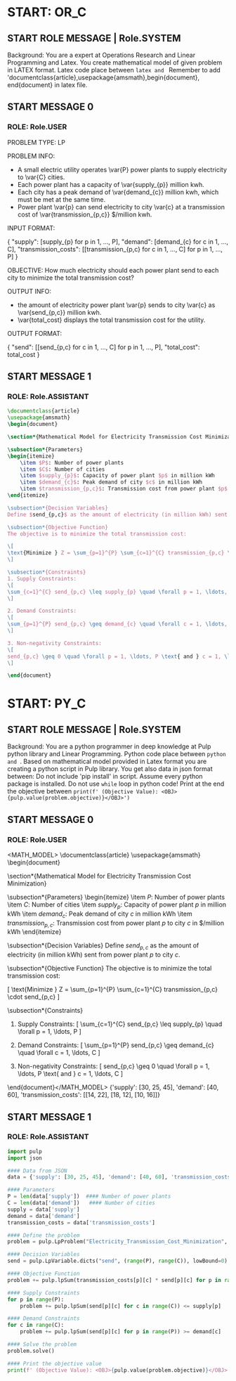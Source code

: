 # START: OR_C 
## START ROLE MESSAGE | Role.SYSTEM 
Background: You are a expert at Operations Research and Linear Programming and Latex. You create mathematical model of given problem in LATEX format. Latex code place between ```latex and ``` Remember to add 'documentclass{article},usepackage{amsmath},begin{document}, end{document} in latex file. 
## START MESSAGE 0 
### ROLE: Role.USER
<DESCRIPTION>
PROBLEM TYPE: LP

PROBLEM INFO:

- A small electric utility operates \var{P} power plants to supply electricity to \var{C} cities.
- Each power plant has a capacity of \var{supply_{p}} million kwh.
- Each city has a peak demand of \var{demand_{c}} million kwh, which must be met at the same time.
- Power plant \var{p} can send electricity to city \var{c} at a transmission cost of \var{transmission_{p,c}} $/million kwh.

INPUT FORMAT: 

{
    "supply": [supply_{p} for p in 1, ..., P],
    "demand": [demand_{c} for c in 1, ..., C],
    "transmission_costs": [[transmission_{p,c} for c in 1, ..., C] for p in 1, ..., P]
}

OBJECTIVE: How much electricity should each power plant send to each city to minimize the total transmission cost?

OUTPUT INFO:

- the amount of electricity power plant \var{p} sends to city \var{c} as \var{send_{p,c}} million kwh.
- \var{total_cost} displays the total transmission cost for the utility.

OUTPUT FORMAT:

{
    "send": [[send_{p,c} for c in 1, ..., C] for p in 1, ..., P],
    "total_cost": total_cost
}

</DESCRIPTION>


## START MESSAGE 1 
### ROLE: Role.ASSISTANT
```latex
\documentclass{article}
\usepackage{amsmath}
\begin{document}

\section*{Mathematical Model for Electricity Transmission Cost Minimization}

\subsection*{Parameters}
\begin{itemize}
    \item $P$: Number of power plants
    \item $C$: Number of cities
    \item $supply_{p}$: Capacity of power plant $p$ in million kWh
    \item $demand_{c}$: Peak demand of city $c$ in million kWh
    \item $transmission_{p,c}$: Transmission cost from power plant $p$ to city $c$ in $/million kWh
\end{itemize}

\subsection*{Decision Variables}
Define $send_{p,c}$ as the amount of electricity (in million kWh) sent from power plant $p$ to city $c$.

\subsection*{Objective Function}
The objective is to minimize the total transmission cost:

\[
\text{Minimize } Z = \sum_{p=1}^{P} \sum_{c=1}^{C} transmission_{p,c} \cdot send_{p,c}
\]

\subsection*{Constraints}
1. Supply Constraints:
\[
\sum_{c=1}^{C} send_{p,c} \leq supply_{p} \quad \forall p = 1, \ldots, P
\]

2. Demand Constraints:
\[
\sum_{p=1}^{P} send_{p,c} \geq demand_{c} \quad \forall c = 1, \ldots, C
\]

3. Non-negativity Constraints:
\[
send_{p,c} \geq 0 \quad \forall p = 1, \ldots, P \text{ and } c = 1, \ldots, C
\]

\end{document}
```

# START: PY_C 
## START ROLE MESSAGE | Role.SYSTEM 
Background: You are a python programmer in deep knowledge at Pulp python library and Linear Programming. Python code place between ```python and ```. Based on mathematical model provided in Latex format you are creating a python script in Pulp library. You get also data in json format between: <DATA></DATA> Do not include 'pip install' in script. Assume every python package is installed. Do not use `while` loop in python code! Print at the end the objective between <OBJ></OBJ> `print(f' (Objective Value): <OBJ>{pulp.value(problem.objective)}</OBJ>')` 
## START MESSAGE 0 
### ROLE: Role.USER
<MATH_MODEL>
\documentclass{article}
\usepackage{amsmath}
\begin{document}

\section*{Mathematical Model for Electricity Transmission Cost Minimization}

\subsection*{Parameters}
\begin{itemize}
    \item $P$: Number of power plants
    \item $C$: Number of cities
    \item $supply_{p}$: Capacity of power plant $p$ in million kWh
    \item $demand_{c}$: Peak demand of city $c$ in million kWh
    \item $transmission_{p,c}$: Transmission cost from power plant $p$ to city $c$ in $/million kWh
\end{itemize}

\subsection*{Decision Variables}
Define $send_{p,c}$ as the amount of electricity (in million kWh) sent from power plant $p$ to city $c$.

\subsection*{Objective Function}
The objective is to minimize the total transmission cost:

\[
\text{Minimize } Z = \sum_{p=1}^{P} \sum_{c=1}^{C} transmission_{p,c} \cdot send_{p,c}
\]

\subsection*{Constraints}
1. Supply Constraints:
\[
\sum_{c=1}^{C} send_{p,c} \leq supply_{p} \quad \forall p = 1, \ldots, P
\]

2. Demand Constraints:
\[
\sum_{p=1}^{P} send_{p,c} \geq demand_{c} \quad \forall c = 1, \ldots, C
\]

3. Non-negativity Constraints:
\[
send_{p,c} \geq 0 \quad \forall p = 1, \ldots, P \text{ and } c = 1, \ldots, C
\]

\end{document}</MATH_MODEL>
<DATA>
{'supply': [30, 25, 45], 'demand': [40, 60], 'transmission_costs': [[14, 22], [18, 12], [10, 16]]}</DATA>


## START MESSAGE 1 
### ROLE: Role.ASSISTANT
```python
import pulp
import json

#### Data from JSON
data = {'supply': [30, 25, 45], 'demand': [40, 60], 'transmission_costs': [[14, 22], [18, 12], [10, 16]]}

#### Parameters
P = len(data['supply'])  #### Number of power plants
C = len(data['demand'])   #### Number of cities
supply = data['supply']
demand = data['demand']
transmission_costs = data['transmission_costs']

#### Define the problem
problem = pulp.LpProblem("Electricity_Transmission_Cost_Minimization", pulp.LpMinimize)

#### Decision Variables
send = pulp.LpVariable.dicts("send", (range(P), range(C)), lowBound=0)

#### Objective Function
problem += pulp.lpSum(transmission_costs[p][c] * send[p][c] for p in range(P) for c in range(C))

#### Supply Constraints
for p in range(P):
    problem += pulp.lpSum(send[p][c] for c in range(C)) <= supply[p]

#### Demand Constraints
for c in range(C):
    problem += pulp.lpSum(send[p][c] for p in range(P)) >= demand[c]

#### Solve the problem
problem.solve()

#### Print the objective value
print(f' (Objective Value): <OBJ>{pulp.value(problem.objective)}</OBJ>')
```

